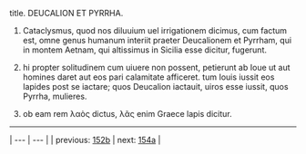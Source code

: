 title. DEUCALION ET PYRRHA.



1. Cataclysmus, quod nos diluuium uel irrigationem dicimus, cum factum est, omne genus humanum interiit praeter Deucalionem et Pyrrham, qui in montem Aetnam, qui altissimus in Sicilia esse dicitur, fugerunt.



2. hi propter solitudinem cum uiuere non possent, petierunt ab Ioue ut aut homines daret aut eos pari calamitate afficeret. tum Iouis iussit eos lapides post se iactare; quos Deucalion iactauit, uiros esse iussit, quos Pyrrha, mulieres.



3. ob eam rem λαὸς dictus, λᾶς enim Graece lapis dicitur.



---

| --- | --- |
| previous: [152b](../152b/) | next: [154a](../154a/) |